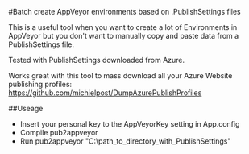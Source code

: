 #Batch create AppVeyor environments based on .PublishSettings files

This is a useful tool when you want to create a lot of Environments in AppVeyor but you don't want to manually copy and paste data from a PublishSettings file.

Tested with PublishSettings downloaded from Azure.

Works great with this tool to mass download all your Azure Website publishing profiles:
https://github.com/michielpost/DumpAzurePublishProfiles

##Useage
- Insert your personal key to the AppVeyorKey setting in App.config
- Compile pub2appveyor
- Run pub2appveyor "C:\path_to_directory_with_PublishSettings"

